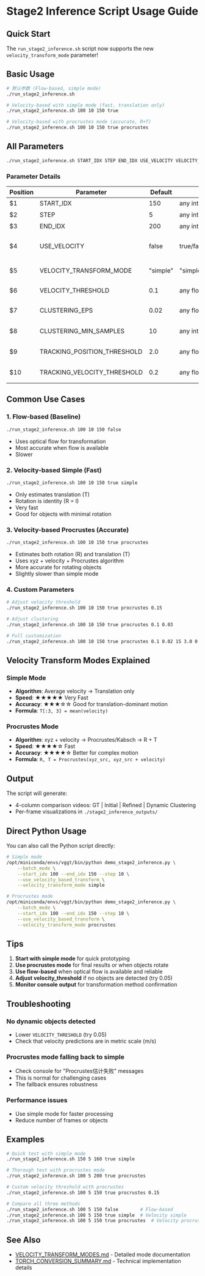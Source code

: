 # Stage2 Inference Script Usage Guide

## Quick Start

The `run_stage2_inference.sh` script now supports the new `velocity_transform_mode` parameter!

## Basic Usage

```bash
# 默认参数 (Flow-based, simple mode)
./run_stage2_inference.sh

# Velocity-based with simple mode (fast, translation only)
./run_stage2_inference.sh 100 10 150 true

# Velocity-based with procrustes mode (accurate, R+T)
./run_stage2_inference.sh 100 10 150 true procrustes
```

## All Parameters

```bash
./run_stage2_inference.sh START_IDX STEP END_IDX USE_VELOCITY VELOCITY_TRANSFORM_MODE VELOCITY_THRESHOLD CLUSTERING_EPS CLUSTERING_MIN_SAMPLES TRACKING_POSITION_THRESHOLD TRACKING_VELOCITY_THRESHOLD
```

### Parameter Details

| Position | Parameter | Default | Options | Description |
|----------|-----------|---------|---------|-------------|
| $1 | START_IDX | 150 | any int | 起始帧索引 |
| $2 | STEP | 5 | any int | 帧间隔 |
| $3 | END_IDX | 200 | any int | 结束帧索引 |
| $4 | USE_VELOCITY | false | true/false | 是否使用velocity-based方法 |
| $5 | VELOCITY_TRANSFORM_MODE | "simple" | "simple"/"procrustes" | Velocity变换模式 |
| $6 | VELOCITY_THRESHOLD | 0.1 | any float | 速度阈值 (m/s) |
| $7 | CLUSTERING_EPS | 0.02 | any float | DBSCAN邻域半径 |
| $8 | CLUSTERING_MIN_SAMPLES | 10 | any int | DBSCAN最小样本数 |
| $9 | TRACKING_POSITION_THRESHOLD | 2.0 | any float | 跟踪位置阈值 |
| $10 | TRACKING_VELOCITY_THRESHOLD | 0.2 | any float | 跟踪速度阈值 |

## Common Use Cases

### 1. Flow-based (Baseline)
```bash
./run_stage2_inference.sh 100 10 150 false
```
- Uses optical flow for transformation
- Most accurate when flow is available
- Slower

### 2. Velocity-based Simple (Fast)
```bash
./run_stage2_inference.sh 100 10 150 true simple
```
- Only estimates translation (T)
- Rotation is identity (R = I)
- Very fast
- Good for objects with minimal rotation

### 3. Velocity-based Procrustes (Accurate)
```bash
./run_stage2_inference.sh 100 10 150 true procrustes
```
- Estimates both rotation (R) and translation (T)
- Uses xyz + velocity + Procrustes algorithm
- More accurate for rotating objects
- Slightly slower than simple mode

### 4. Custom Parameters
```bash
# Adjust velocity threshold
./run_stage2_inference.sh 100 10 150 true procrustes 0.15

# Adjust clustering
./run_stage2_inference.sh 100 10 150 true procrustes 0.1 0.03

# Full customization
./run_stage2_inference.sh 100 10 150 true procrustes 0.1 0.02 15 3.0 0.3
```

## Velocity Transform Modes Explained

### Simple Mode
- **Algorithm**: Average velocity → Translation only
- **Speed**: ★★★★★ Very Fast
- **Accuracy**: ★★★☆☆ Good for translation-dominant motion
- **Formula**: `T[:3, 3] = mean(velocity)`

### Procrustes Mode
- **Algorithm**: xyz + velocity → Procrustes/Kabsch → R + T
- **Speed**: ★★★★☆ Fast
- **Accuracy**: ★★★★☆ Better for complex motion
- **Formula**: `R, T = Procrustes(xyz_src, xyz_src + velocity)`

## Output

The script will generate:
- 4-column comparison videos: GT | Initial | Refined | Dynamic Clustering
- Per-frame visualizations in `./stage2_inference_outputs/`

## Direct Python Usage

You can also call the Python script directly:

```bash
# Simple mode
/opt/miniconda/envs/vggt/bin/python demo_stage2_inference.py \
    --batch_mode \
    --start_idx 100 --end_idx 150 --step 10 \
    --use_velocity_based_transform \
    --velocity_transform_mode simple

# Procrustes mode
/opt/miniconda/envs/vggt/bin/python demo_stage2_inference.py \
    --batch_mode \
    --start_idx 100 --end_idx 150 --step 10 \
    --use_velocity_based_transform \
    --velocity_transform_mode procrustes
```

## Tips

1. **Start with simple mode** for quick prototyping
2. **Use procrustes mode** for final results or when objects rotate
3. **Use flow-based** when optical flow is available and reliable
4. **Adjust velocity_threshold** if no objects are detected (try 0.05)
5. **Monitor console output** for transformation method confirmation

## Troubleshooting

### No dynamic objects detected
- Lower `VELOCITY_THRESHOLD` (try 0.05)
- Check that velocity predictions are in metric scale (m/s)

### Procrustes mode falling back to simple
- Check console for "Procrustes估计失败" messages
- This is normal for challenging cases
- The fallback ensures robustness

### Performance issues
- Use simple mode for faster processing
- Reduce number of frames or objects

## Examples

```bash
# Quick test with simple mode
./run_stage2_inference.sh 150 5 160 true simple

# Thorough test with procrustes mode
./run_stage2_inference.sh 100 5 200 true procrustes

# Custom velocity threshold with procrustes
./run_stage2_inference.sh 100 5 150 true procrustes 0.15

# Compare all three methods
./run_stage2_inference.sh 100 5 150 false        # Flow-based
./run_stage2_inference.sh 100 5 150 true simple  # Velocity simple
./run_stage2_inference.sh 100 5 150 true procrustes  # Velocity procrustes
```

## See Also

- [VELOCITY_TRANSFORM_MODES.md](VELOCITY_TRANSFORM_MODES.md) - Detailed mode documentation
- [TORCH_CONVERSION_SUMMARY.md](TORCH_CONVERSION_SUMMARY.md) - Technical implementation details
